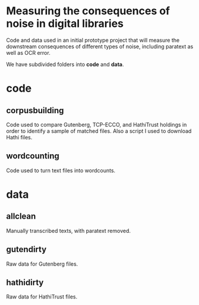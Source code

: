 Measuring the consequences of noise in digital libraries
=========================================================

Code and data used in an initial prototype project that will measure the downstream consequences of different types of noise, including paratext as well as OCR error.

We have subdivided folders into **code** and **data**.

code
======

corpusbuilding
--------------

Code used to compare Gutenberg, TCP-ECCO, and HathiTrust holdings in order to identify a sample of matched files. Also a script I used to download Hathi files.

wordcounting
------------

Code used to turn text files into wordcounts.

data
=======

allclean
--------
Manually transcribed texts, with paratext removed.

gutendirty
----------

Raw data for Gutenberg files.

hathidirty
-----------

Raw data for HathiTrust files.



